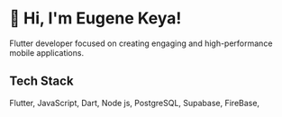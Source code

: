 # 👋 Hi, I'm Eugene Keya!
Flutter developer focused on creating engaging and high-performance mobile applications.
## Tech Stack
Flutter,
JavaScript,
Dart,
Node js,
PostgreSQL,
Supabase, 
FireBase,
